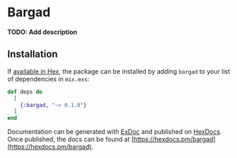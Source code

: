 # Bargad

**TODO: Add description**

## Installation

If [available in Hex](https://hex.pm/docs/publish), the package can be installed
by adding `bargad` to your list of dependencies in `mix.exs`:

```elixir
def deps do
  [
    {:bargad, "~> 0.1.0"}
  ]
end
```

Documentation can be generated with [ExDoc](https://github.com/elixir-lang/ex_doc)
and published on [HexDocs](https://hexdocs.pm). Once published, the docs can
be found at [https://hexdocs.pm/bargad](https://hexdocs.pm/bargad).

